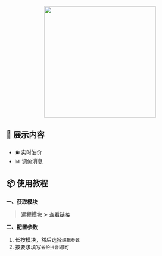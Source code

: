 <div align="center">
<img src="https://raw.githubusercontent.com/cc63/Surge/main/Module/Panel/QiYou/Moore/You.png" width="300">
</div>

## 🚀 展示内容

- ⛽️ 实时油价
- 📊 调价消息

## 📦 使用教程

**一、获取模块**

> **远程模块** ➤ [查看链接](https://raw.githubusercontent.com/cc63/Surge/main/Module/Panel/QiYou/Moore/QiYou.sgmodule)


**二、配置参数**

1. 长按模块，然后选择`编辑参数`
2. 按要求填写`省份拼音`即可

